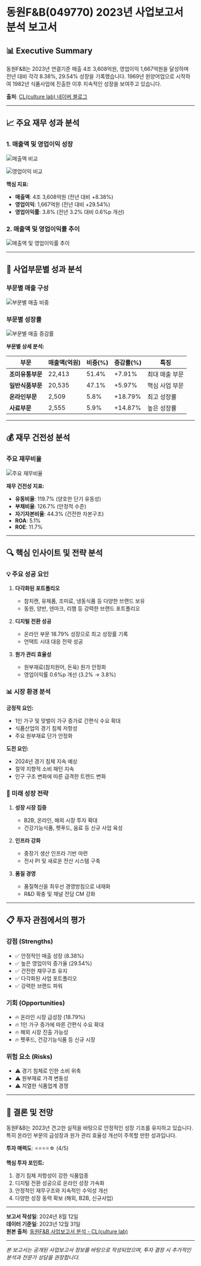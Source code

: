 # 동원F&B(049770) 2023년 사업보고서 분석 보고서

## 📊 Executive Summary

동원F&B는 2023년 연결기준 매출 4조 3,608억원, 영업이익 1,667억원을 달성하며 전년 대비 각각 8.38%, 29.54% 성장을 기록했습니다. 1969년 원양어업으로 시작하여 1982년 식품사업에 진출한 이후 지속적인 성장을 보여주고 있습니다.

**출처**: [CL(culture lab) 네이버 블로그](https://blog.naver.com/clceo/223506777329)

---

## 📈 주요 재무 성과 분석

### 1. 매출액 및 영업이익 성장

![매출액 비교](https://mdn.alipayobjects.com/one_clip/afts/img/ou51QbePrScAAAAARLAAAAgAoEACAQFr/original)

![영업이익 비교](https://mdn.alipayobjects.com/one_clip/afts/img/iJ0LRbgsnPoAAAAAREAAAAgAoEACAQFr/original)

**핵심 지표:**
- **매출액**: 4조 3,608억원 (전년 대비 +8.38%)
- **영업이익**: 1,667억원 (전년 대비 +29.54%)
- **영업이익률**: 3.8% (전년 3.2% 대비 0.6%p 개선)

### 2. 매출액 및 영업이익률 추이

![매출액 및 영업이익률 추이](https://mdn.alipayobjects.com/one_clip/afts/img/I9oaTZCgzkkAAAAARuAAAAgAoEACAQFr/original)

---

## 🏢 사업부문별 성과 분석

### 부문별 매출 구성

![부문별 매출 비중](https://mdn.alipayobjects.com/one_clip/afts/img/AadLRaimSFQAAAAARgAAAAgAoEACAQFr/original)

### 부문별 성장률

![부문별 매출 증감률](https://mdn.alipayobjects.com/one_clip/afts/img/dntgRbSHqOcAAAAARJAAAAgAoEACAQFr/original)

**부문별 상세 분석:**

| 부문 | 매출액(억원) | 비중(%) | 증감률(%) | 특징 |
|------|-------------|---------|-----------|------|
| **조미유통부문** | 22,413 | 51.4% | +7.91% | 최대 매출 부문 |
| **일반식품부문** | 20,535 | 47.1% | +5.97% | 핵심 사업 부문 |
| **온라인부문** | 2,509 | 5.8% | +18.79% | 최고 성장률 |
| **사료부문** | 2,555 | 5.9% | +14.87% | 높은 성장률 |

---

## 💰 재무 건전성 분석

### 주요 재무비율

![주요 재무비율](https://mdn.alipayobjects.com/one_clip/afts/img/uMFzRb7JT_cAAAAARHAAAAgAoEACAQFr/original)

**재무 건전성 지표:**
- **유동비율**: 119.7% (양호한 단기 유동성)
- **부채비율**: 126.7% (안정적 수준)
- **자기자본비율**: 44.3% (건전한 자본구조)
- **ROA**: 5.1%
- **ROE**: 11.7%

---

## 🔍 핵심 인사이트 및 전략 분석

### 💡 주요 성공 요인

1. **다각화된 포트폴리오**
   - 참치캔, 유제품, 조미료, 냉동식품 등 다양한 브랜드 보유
   - 동원, 양반, 덴마크, 리챔 등 강력한 브랜드 포트폴리오

2. **디지털 전환 성공**
   - 온라인 부문 18.79% 성장으로 최고 성장률 기록
   - 언택트 시대 대응 전략 성공

3. **원가 관리 효율성**
   - 원부재료(참치원어, 돈육) 원가 안정화
   - 영업이익률 0.6%p 개선 (3.2% → 3.8%)

### 📊 시장 환경 분석

**긍정적 요인:**
- 1인 가구 및 맞벌이 가구 증가로 간편식 수요 확대
- 식품산업의 경기 침체 저항성
- 주요 원부재료 단가 안정화

**도전 요인:**
- 2024년 경기 침체 지속 예상
- 절약 지향적 소비 패턴 지속
- 인구 구조 변화에 따른 급격한 트렌드 변화

### 🚀 미래 성장 전략

1. **성장 시장 집중**
   - B2B, 온라인, 해외 시장 투자 확대
   - 건강기능식품, 펫푸드, 음료 등 신규 사업 육성

2. **인프라 강화**
   - 중장기 생산 인프라 기반 마련
   - 전사 PI 및 새로운 전산 시스템 구축

3. **품질 경영**
   - 품질혁신을 최우선 경영방침으로 내재화
   - R&D 확충 및 채널 전담 CM 강화

---

## 📋 투자 관점에서의 평가

### 강점 (Strengths)
- ✅ 안정적인 매출 성장 (8.38%)
- ✅ 높은 영업이익 증가율 (29.54%)
- ✅ 건전한 재무구조 유지
- ✅ 다각화된 사업 포트폴리오
- ✅ 강력한 브랜드 파워

### 기회 (Opportunities)
- 🔥 온라인 시장 급성장 (18.79%)
- 🔥 1인 가구 증가에 따른 간편식 수요 확대
- 🔥 해외 시장 진출 가능성
- 🔥 펫푸드, 건강기능식품 등 신규 시장

### 위험 요소 (Risks)
- ⚠️ 경기 침체로 인한 소비 위축
- ⚠️ 원부재료 가격 변동성
- ⚠️ 치열한 식품업계 경쟁

---

## 🎯 결론 및 전망

동원F&B는 2023년 견고한 실적을 바탕으로 안정적인 성장 기조를 유지하고 있습니다. 특히 온라인 부문의 급성장과 원가 관리 효율성 개선이 주목할 만한 성과입니다.

**투자 매력도**: ⭐⭐⭐⭐☆ (4/5)

**핵심 투자 포인트:**
1. 경기 침체 저항성이 강한 식품업종
2. 디지털 전환 성공으로 온라인 성장 가속화
3. 안정적인 재무구조와 지속적인 수익성 개선
4. 다양한 성장 동력 확보 (해외, B2B, 신규사업)

---

**보고서 작성일**: 2024년 8월 12일  
**데이터 기준일**: 2023년 12월 31일  
**원본 출처**: [동원F&B 사업보고서 분석 - CL(culture lab)](https://blog.naver.com/clceo/223506777329)

---

*본 보고서는 공개된 사업보고서 정보를 바탕으로 작성되었으며, 투자 결정 시 추가적인 분석과 전문가 상담을 권장합니다.*
